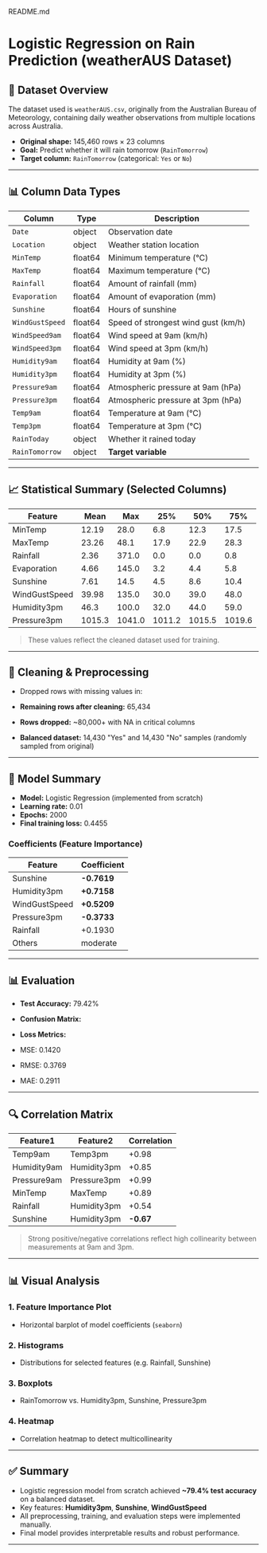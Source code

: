 README.md

# Logistic Regression on Rain Prediction (weatherAUS Dataset)

## 📁 Dataset Overview

The dataset used is `weatherAUS.csv`, originally from the Australian Bureau of Meteorology, containing daily weather observations from multiple locations across Australia.

- **Original shape:** 145,460 rows × 23 columns
- **Goal:** Predict whether it will rain tomorrow (`RainTomorrow`)
- **Target column:** `RainTomorrow` (categorical: `Yes` or `No`)

---

## 📊 Column Data Types

| Column             | Type     | Description                                     |
|--------------------|----------|-------------------------------------------------|
| `Date`             | object   | Observation date                                |
| `Location`         | object   | Weather station location                        |
| `MinTemp`          | float64  | Minimum temperature (°C)                        |
| `MaxTemp`          | float64  | Maximum temperature (°C)                        |
| `Rainfall`         | float64  | Amount of rainfall (mm)                         |
| `Evaporation`      | float64  | Amount of evaporation (mm)                      |
| `Sunshine`         | float64  | Hours of sunshine                               |
| `WindGustSpeed`    | float64  | Speed of strongest wind gust (km/h)            |
| `WindSpeed9am`     | float64  | Wind speed at 9am (km/h)                        |
| `WindSpeed3pm`     | float64  | Wind speed at 3pm (km/h)                        |
| `Humidity9am`      | float64  | Humidity at 9am (%)                             |
| `Humidity3pm`      | float64  | Humidity at 3pm (%)                             |
| `Pressure9am`      | float64  | Atmospheric pressure at 9am (hPa)              |
| `Pressure3pm`      | float64  | Atmospheric pressure at 3pm (hPa)              |
| `Temp9am`          | float64  | Temperature at 9am (°C)                         |
| `Temp3pm`          | float64  | Temperature at 3pm (°C)                         |
| `RainToday`        | object   | Whether it rained today                         |
| `RainTomorrow`     | object   | **Target variable**                             |

---

## 📈 Statistical Summary (Selected Columns)

| Feature        | Mean   | Max    | 25%    | 50%    | 75%    |
|----------------|--------|--------|--------|--------|--------|
| MinTemp        | 12.19  | 28.0   | 6.8    | 12.3   | 17.5   |
| MaxTemp        | 23.26  | 48.1   | 17.9   | 22.9   | 28.3   |
| Rainfall       | 2.36   | 371.0  | 0.0    | 0.0    | 0.8    |
| Evaporation    | 4.66   | 145.0  | 3.2    | 4.4    | 5.8    |
| Sunshine       | 7.61   | 14.5   | 4.5    | 8.6    | 10.4   |
| WindGustSpeed  | 39.98  | 135.0  | 30.0   | 39.0   | 48.0   |
| Humidity3pm    | 46.3   | 100.0  | 32.0   | 44.0   | 59.0   |
| Pressure3pm    | 1015.3 | 1041.0 | 1011.2 | 1015.5 | 1019.6 |

> These values reflect the cleaned dataset used for training.

---

## 🧹 Cleaning & Preprocessing

- Dropped rows with missing values in:

- **Remaining rows after cleaning:** 65,434
- **Rows dropped:** ~80,000+ with NA in critical columns
- **Balanced dataset:** 14,430 "Yes" and 14,430 "No" samples (randomly sampled from original)

---

## 📌 Model Summary

- **Model:** Logistic Regression (implemented from scratch)
- **Learning rate:** 0.01
- **Epochs:** 2000
- **Final training loss:** 0.4455

### Coefficients (Feature Importance)

| Feature        | Coefficient |
|----------------|-------------|
| Sunshine       | **-0.7619** |
| Humidity3pm    | **+0.7158** |
| WindGustSpeed  | **+0.5209** |
| Pressure3pm    | **-0.3733** |
| Rainfall       | +0.1930     |
| Others         | moderate    |

---

## 📊 Evaluation

- **Test Accuracy:** 79.42%
- **Confusion Matrix:**



- **Loss Metrics:**
- MSE: 0.1420
- RMSE: 0.3769
- MAE: 0.2911

---

## 🔍 Correlation Matrix

| Feature1      | Feature2       | Correlation |
|---------------|----------------|-------------|
| Temp9am       | Temp3pm        | +0.98       |
| Humidity9am   | Humidity3pm    | +0.85       |
| Pressure9am   | Pressure3pm    | +0.99       |
| MinTemp       | MaxTemp        | +0.89       |
| Rainfall      | Humidity3pm    | +0.54       |
| Sunshine      | Humidity3pm    | **-0.67**   |

> Strong positive/negative correlations reflect high collinearity between measurements at 9am and 3pm.

---

## 📊 Visual Analysis

### 1. **Feature Importance Plot**
- Horizontal barplot of model coefficients (`seaborn`)

### 2. **Histograms**
- Distributions for selected features (e.g. Rainfall, Sunshine)

### 3. **Boxplots**
- RainTomorrow vs. Humidity3pm, Sunshine, Pressure3pm

### 4. **Heatmap**
- Correlation heatmap to detect multicollinearity

---

## ✅ Summary

- Logistic regression model from scratch achieved **~79.4% test accuracy** on a balanced dataset.
- Key features: **Humidity3pm**, **Sunshine**, **WindGustSpeed**
- All preprocessing, training, and evaluation steps were implemented manually.
- Final model provides interpretable results and robust performance.

---

